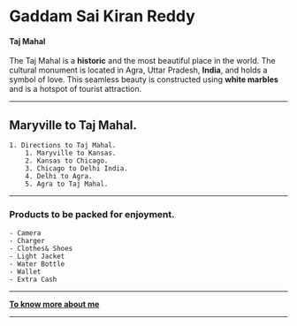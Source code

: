 # Gaddam Sai Kiran Reddy
#### Taj Mahal

The Taj Mahal is a **historic** and the most beautiful place in the world. The cultural monument is located in Agra, Uttar Pradesh, **India**, and holds a symbol of love. This seamless beauty is constructed using **white marbles** and is a hotspot of tourist attraction.

---
## Maryville to Taj Mahal.
    1. Directions to Taj Mahal.
        1. Maryville to Kansas.
        2. Kansas to Chicago.
        3. Chicago to Delhi India.
        4. Delhi to Agra.
        5. Agra to Taj Mahal.
---
 ### Products to be packed for enjoyment.
    - Camera
    - Charger
    - Clothes& Shoes
    - Light Jacket
    - Water Bottle
    - Wallet
    - Extra Cash
---

**[To know more about me](AboutMe.md)**

---


